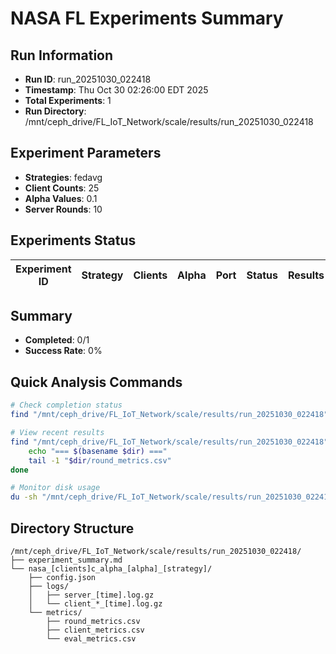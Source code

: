 # NASA FL Experiments Summary

## Run Information
- **Run ID**: run_20251030_022418
- **Timestamp**: Thu Oct 30 02:26:00 EDT 2025
- **Total Experiments**: 1
- **Run Directory**: /mnt/ceph_drive/FL_IoT_Network/scale/results/run_20251030_022418

## Experiment Parameters
- **Strategies**: fedavg
- **Client Counts**: 25
- **Alpha Values**: 0.1
- **Server Rounds**: 10

## Experiments Status

| Experiment ID | Strategy | Clients | Alpha | Port | Status | Results |
|---------------|----------|---------|-------|------|--------|---------|

## Summary
- **Completed**: 0/1
- **Success Rate**: 0%

## Quick Analysis Commands
```bash
# Check completion status
find "/mnt/ceph_drive/FL_IoT_Network/scale/results/run_20251030_022418" -name "round_metrics.csv" | wc -l

# View recent results
find "/mnt/ceph_drive/FL_IoT_Network/scale/results/run_20251030_022418" -name "round_metrics.csv" -exec dirname {} \; | while read dir; do
    echo "=== $(basename $dir) ==="
    tail -1 "$dir/round_metrics.csv"
done

# Monitor disk usage
du -sh "/mnt/ceph_drive/FL_IoT_Network/scale/results/run_20251030_022418"
```

## Directory Structure
```
/mnt/ceph_drive/FL_IoT_Network/scale/results/run_20251030_022418/
├── experiment_summary.md
└── nasa_[clients]c_alpha_[alpha]_[strategy]/
    ├── config.json
    ├── logs/
    │   ├── server_[time].log.gz
    │   └── client_*_[time].log.gz
    └── metrics/
        ├── round_metrics.csv
        ├── client_metrics.csv
        └── eval_metrics.csv
```
